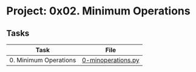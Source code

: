 # Project: 0x02. Minimum Operations

## Tasks

| Task | File |
| ---- | ---- |
| 0. Minimum Operations | [0-minoperations.py](./0-minoperations.py) |